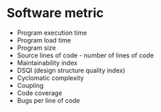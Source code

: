 # Software metric  

- Program execution time
- Program load time
- Program size
- Source lines of code - number of lines of code
- Maintainability index
- DSQI (design structure quality index)
- Cyclomatic complexity
- Coupling
- Code coverage
- Bugs per line of code
